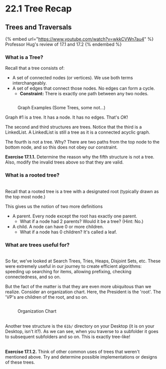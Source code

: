 # 22.1 Tree Recap

## Trees and Traversals <a href="#trees-and-traversals" id="trees-and-traversals"></a>

{% embed url="https://www.youtube.com/watch?v=wkkCVWn7au4" %}
Professor Hug's review of 17.1 and 17.2
{% endembed %}



### What is a Tree?

Recall that a tree consists of:

* A set of connected nodes (or vertices). We use both terms interchangeably.
* A set of edges that connect those nodes. No edges can form a cycle.
  * **Constraint:** There is exactly one path between any two nodes.



<figure><img src="../.gitbook/assets/Screen Shot 2023-02-26 at 6.04.39 AM.png" alt=""><figcaption><p>Graph Examples (Some Trees, some not...)</p></figcaption></figure>

Graph #1 is a tree. It has a node. It has no edges. That's _OK_!

The second and third structures are trees. Notice that the third is a LinkedList. A LinkedList is still a tree as it is a connected acyclic graph.

The fourth is not a tree. Why? There are two paths from the top node to the bottom node, and so this does not obey our constraint.

**Exercise 17.1.1.** Determine the reason why the fifth structure is not a tree. Also, modify the invalid trees above so that they are valid.

### What is a rooted tree? <a href="#what-is-a-rooted-tree" id="what-is-a-rooted-tree"></a>

\
Recall that a rooted tree is a tree with a designated root (typically drawn as the top most node.)

This gives us the notion of two more definitions

* A parent. Every node except the root has exactly one parent.
  * What if a node had 2 parents? Would it be a tree? (Hint: No.)
* A child. A node can have 0 or more children.
  * What if a node has 0 children? It's called a leaf.

### What are trees useful for? <a href="#what-are-trees-useful-for" id="what-are-trees-useful-for"></a>

\
So far, we've looked at Search Trees, Tries, Heaps, Disjoint Sets, etc. These were extremely useful in our journey to create efficient algorithms: speeding up searching for items, allowing prefixing, checking connectedness, and so on.

But the fact of the matter is that they are even more ubiquitous than we realize. Consider an organization chart. Here, the President is the 'root'. The 'VP's are children of the root, and so on.

<figure><img src="../.gitbook/assets/image (110).png" alt=""><figcaption><p>Organization Chart</p></figcaption></figure>

\
Another tree structure is the `61b/` directory on your Desktop (it is on your Desktop, isn't it?). As we can see, when you traverse to a subfolder it goes to subsequent subfolders and so on. This is exactly tree-like!

\
**Exercise 17.1.2.** Think of other common uses of trees that weren't mentioned above. Try and determine possible implementations or designs of these trees.&#x20;

[\
](https://joshhug.gitbooks.io/hug61b/content/chap17/)

